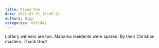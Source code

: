 ```yaml
---
title: Pioua One
date: 2022-07-31 18:45:12
authors: Ripp
categories: Holiday
---
```


 Lottery winners are too.
Alabama residents were spared. By their Christian masters. Thank God!